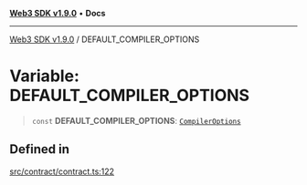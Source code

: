 [**Web3 SDK v1.9.0**](../README.md) • **Docs**

***

[Web3 SDK v1.9.0](../globals.md) / DEFAULT\_COMPILER\_OPTIONS

# Variable: DEFAULT\_COMPILER\_OPTIONS

> `const` **DEFAULT\_COMPILER\_OPTIONS**: [`CompilerOptions`](../type-aliases/CompilerOptions.md)

## Defined in

[src/contract/contract.ts:122](https://github.com/Mystic-Nayy/alephium-web3/blob/c1afd789a197ce5fe21f08c2965942090157c33d/packages/web3/src/contract/contract.ts#L122)
